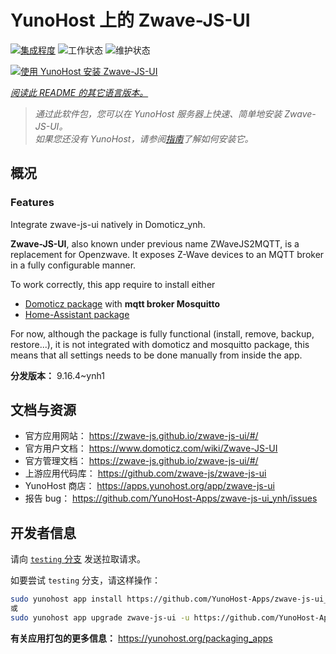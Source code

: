 <!--
注意：此 README 由 <https://github.com/YunoHost/apps/tree/master/tools/readme_generator> 自动生成
请勿手动编辑。
-->

# YunoHost 上的 Zwave-JS-UI

[![集成程度](https://dash.yunohost.org/integration/zwave-js-ui.svg)](https://ci-apps.yunohost.org/ci/apps/zwave-js-ui/) ![工作状态](https://ci-apps.yunohost.org/ci/badges/zwave-js-ui.status.svg) ![维护状态](https://ci-apps.yunohost.org/ci/badges/zwave-js-ui.maintain.svg)

[![使用 YunoHost 安装 Zwave-JS-UI](https://install-app.yunohost.org/install-with-yunohost.svg)](https://install-app.yunohost.org/?app=zwave-js-ui)

*[阅读此 README 的其它语言版本。](./ALL_README.md)*

> *通过此软件包，您可以在 YunoHost 服务器上快速、简单地安装 Zwave-JS-UI。*  
> *如果您还没有 YunoHost，请参阅[指南](https://yunohost.org/install)了解如何安装它。*

## 概况


### Features

Integrate zwave-js-ui natively in Domoticz_ynh.

**Zwave-JS-UI**, also known under previous name ZWaveJS2MQTT, is a replacement for Openzwave. It exposes Z-Wave devices to an MQTT broker in a fully configurable manner.

To work correctly, this app require to install either
- [Domoticz package](https://github.com/YunoHost-Apps/domoticz_ynh) with **mqtt broker Mosquitto**
- [Home-Assistant package](https://github.com/YunoHost-Apps/homeassistant_ynh)


For now, although the package is fully functional (install, remove, backup, restore...), it is not integrated with domoticz and mosquitto package, this means that all settings needs to be done manually from inside the app.



**分发版本：** 9.16.4~ynh1
## 文档与资源

- 官方应用网站： <https://zwave-js.github.io/zwave-js-ui/#/>
- 官方用户文档： <https://www.domoticz.com/wiki/Zwave-JS-UI>
- 官方管理文档： <https://zwave-js.github.io/zwave-js-ui/#/>
- 上游应用代码库： <https://github.com/zwave-js/zwave-js-ui>
- YunoHost 商店： <https://apps.yunohost.org/app/zwave-js-ui>
- 报告 bug： <https://github.com/YunoHost-Apps/zwave-js-ui_ynh/issues>

## 开发者信息

请向 [`testing` 分支](https://github.com/YunoHost-Apps/zwave-js-ui_ynh/tree/testing) 发送拉取请求。

如要尝试 `testing` 分支，请这样操作：

```bash
sudo yunohost app install https://github.com/YunoHost-Apps/zwave-js-ui_ynh/tree/testing --debug
或
sudo yunohost app upgrade zwave-js-ui -u https://github.com/YunoHost-Apps/zwave-js-ui_ynh/tree/testing --debug
```

**有关应用打包的更多信息：** <https://yunohost.org/packaging_apps>
